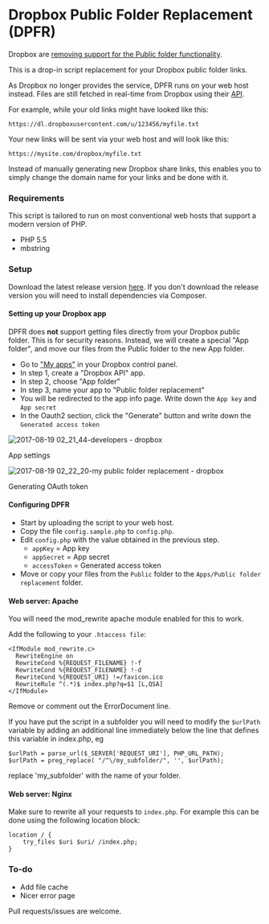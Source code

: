 # Dropbox Public Folder Replacement (DPFR)

Dropbox are [removing support for the Public folder functionality](https://www.dropbox.com/help/files-folders/public-folder).

This is a drop-in script replacement for your Dropbox public folder links.

As Dropbox no longer provides the service, DPFR runs on your web host instead. Files are still fetched in real-time from Dropbox
using their [API](https://www.dropbox.com/developers/documentation/http/overview).

For example, while your old links might have looked like this:

```
https://dl.dropboxusercontent.com/u/123456/myfile.txt
```

Your new links will be sent via your web host and will look like this:

```
https://mysite.com/dropbox/myfile.txt
```

Instead of manually generating new Dropbox share links, this enables you to simply change the domain name for your links and be done with it.

### Requirements

This script is tailored to run on most conventional web hosts that support a modern version of PHP.

* PHP 5.5
* mbstring

### Setup

Download the latest release version [here](https://github.com/khromov/dropbox-public-folder-replacement/releases/download/1.0/dropbox-public-folder.zip). If you don't download the release version you will need to install dependencies via Composer.

#### Setting up your Dropbox app

DPFR does **not** support getting files directly from your Dropbox public folder. This is for security reasons. Instead, 
we will create a special "App folder", and move our files from the Public folder to the new App folder.

* Go to ["My apps"](https://www.dropbox.com/developers/apps/create) in your Dropbox control panel.
* In step 1, create a "Dropbox API" app.
* In step 2, choose "App folder"
* In step 3, name your app to "Public folder replacement"
* You will be redirected to the app info page. Write down the `App key` and `App secret`
* In the Oauth2 section, click the "Generate" button and write down the `Generated access token`

![2017-08-19 02_21_44-developers - dropbox](https://user-images.githubusercontent.com/1207507/29482018-4c7952a0-8489-11e7-82da-25d49e30fe34.png)

App settings

![2017-08-19 02_22_20-my public folder replacement - dropbox](https://user-images.githubusercontent.com/1207507/29482019-4fba6e54-8489-11e7-88c3-55f3e39c762a.png)

Generating OAuth token

#### Configuring DPFR

* Start by uploading the script to your web host.
* Copy the file `config.sample.php` to `config.php`.
* Edit `config.php` with the value obtained in the previous step.
    * `appKey` = App key
    * `appSecret` = App secret
    * `accessToken` = Generated access token
* Move or copy your files from the `Public` folder to the `Apps/Public folder replacement` folder. 

#### Web server: Apache

You will need the mod_rewrite apache module enabled for this to work.

Add the following to your `.htaccess file`:

```
<IfModule mod_rewrite.c>
  RewriteEngine on
  RewriteCond %{REQUEST_FILENAME} !-f
  RewriteCond %{REQUEST_FILENAME} !-d
  RewriteCond %{REQUEST_URI} !=/favicon.ico
  RewriteRule ^(.*)$ index.php?q=$1 [L,QSA]
</IfModule>
```

Remove or comment out the ErrorDocument line.

If you have put the script in a subfolder you will need to modify the `$urlPath` variable by adding an additional line  immediately below the line that defines this variable in index.php, eg

```
$urlPath = parse_url($_SERVER['REQUEST_URI'], PHP_URL_PATH);
$urlPath = preg_replace( "/^\/my_subfolder/", '', $urlPath);
```

replace 'my_subfolder' with the name of your folder. 


#### Web server: Nginx

Make sure to rewrite all your requests to `index.php`. For example this can be done using the following location block:

```
location / {
    try_files $uri $uri/ /index.php;
}
```

### To-do

* Add file cache
* Nicer error page

Pull requests/issues are welcome.
